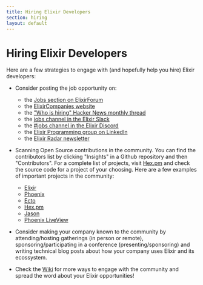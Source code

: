 ```yaml
---
title: Hiring Elixir Developers
section: hiring
layout: default
---
```


# Hiring Elixir Developers

Here are a few strategies to engage with (and hopefully help you hire) Elixir
developers:
* Consider posting the job opportunity on:
  * the [Jobs section on ElixirForum](https://elixirforum.com/c/work/elixir-jobs/16)
  * the [ElixirCompanies website](https://elixir-companies.com/en)
  * the ["Who is hiring" Hacker News monthly thread](https://news.ycombinator.com/submitted?id=whoishiring)
  * the [jobs channel in the Elixir Slack](https://app.slack.com/client/T03EPRA2X/C060RDHPX)
  * the [#jobs channel in the Elixir Discord](https://discord.com/channels/269508806759809042/1016408077714608168/1016408077714608168)
  * the [Elixir Programming group on LinkedIn](https://www.linkedin.com/groups/6530248)
  * the [Elixir Radar newsletter](https://elixir-radar.com/post-your-job-listing-in-the-elixir-radar-for-free)
* Scanning Open Source contributions in the community. You can find the
  contributors list by clicking "Insights" in a Github repository and then
  "Contributors". For a complete list of projects, visit
  [Hex.pm](https://hex.pm) and check the source code for a project of your
  choosing. Here are a few examples of important projects in the community:
  * [Elixir](https://github.com/elixir-lang/elixir/graphs/contributors)
  * [Phoenix](https://github.com/phoenixframework/phoenix/graphs/contributors)
  * [Ecto](https://github.com/elixir-ecto/ecto/graphs/contributors)
  * [Hex.pm](https://github.com/hexpm/hexpm/graphs/contributors)
  * [Jason](https://github.com/michalmuskala/jason/graphs/contributors)
  * [Phoenix LiveView](https://github.com/phoenixframework/phoenix_live_dashboard/graphs/contributors)

* Consider making your company known to the community by attending/hosting
  gatherings (in person or remote), sponsoring/participating in a conference
  (presenting/sponsoring) and writing technical blog posts about how your
  company uses Elixir and its ecossystem.
* Check the [Wiki](https://github.com/elixir-lang/elixir/wiki) for more ways to
  engage with the community and spread the word about your Elixir
  opportunities!
